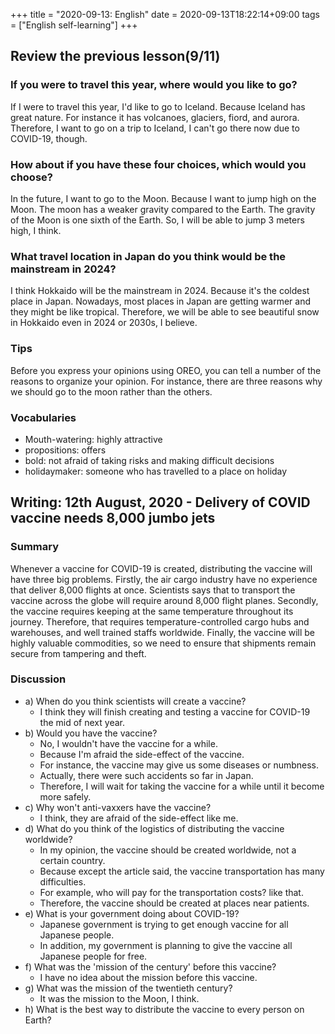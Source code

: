 +++
title =  "2020-09-13: English"
date = 2020-09-13T18:22:14+09:00
tags = ["English self-learning"]
+++

## Review the previous lesson(9/11)

### If you were to travel this year, where would you like to go?

If I were to travel this year, I'd like to go to Iceland.
Because Iceland has great nature.
For instance it has volcanoes, glaciers, fiord, and aurora.
Therefore, I want to go on a trip to Iceland, I can't go there now due to COVID-19, though.

### How about if you have these four choices, which would you choose?

In the future, I want to go to the Moon.
Because I want to jump high on the Moon.
The moon has a weaker gravity compared to the Earth.
The gravity of the Moon is one sixth of the Earth.
So, I will be able to jump 3 meters high, I think.

### What travel location in Japan do you think would be the mainstream in 2024?

I think Hokkaido will be the mainstream in 2024.
Because it's the coldest place in Japan.
Nowadays, most places in Japan are getting warmer and they might be like tropical.
Therefore, we will be able to see beautiful snow in Hokkaido even in 2024 or 2030s, I believe.

### Tips

Before you express your opinions using OREO, you can tell a number of the reasons to organize your opinion.
For instance, there are three reasons why we should go to the moon rather than the others.

### Vocabularies

* Mouth-watering: highly attractive
* propositions: offers
* bold: not afraid of taking risks and making difficult decisions 
* holidaymaker: someone who has travelled to a place on holiday

## Writing: 12th August, 2020 - Delivery of COVID vaccine needs 8,000 jumbo jets

### Summary

Whenever a vaccine for COVID-19 is created, distributing the vaccine will have three big problems.
Firstly, the air cargo industry have no experience that deliver 8,000 flights at once.
Scientists says that to transport the vaccine across the globe will require around 8,000 flight planes.
Secondly, the vaccine requires keeping at the same temperature throughout its journey.
Therefore, that requires temperature-controlled cargo hubs and warehouses, and well trained staffs worldwide.
Finally, the vaccine will be highly valuable commodities,
so we need to ensure that shipments remain secure from tampering and theft.

### Discussion

* a) When do you think scientists will create a vaccine?
    - I think they will finish creating and testing a vaccine for COVID-19 the mid of next year.
* b) Would you have the vaccine?
    - No, I wouldn't have the vaccine for a while.
    - Because I'm afraid the side-effect of the vaccine.
    - For instance, the vaccine may give us some diseases or numbness.
    - Actually, there were such accidents so far in Japan.
    - Therefore, I will wait for taking the vaccine for a while until it become more safely.
* c) Why won't anti-vaxxers have the vaccine?
    - I think, they are afraid of the side-effect like me.
* d) What do you think of the logistics of distributing the vaccine worldwide?
    - In my opinion, the vaccine should be created worldwide, not a certain country.
    - Because except the article said, the vaccine transportation has many difficulties.
    - For example, who will pay for the transportation costs? like that.
    - Therefore, the vaccine should be created at places near patients.
* e) What is your government doing about COVID-19?
    - Japanese government is trying to get enough vaccine for all Japanese people.
    - In addition, my government is planning to give the vaccine all Japanese people for free.
* f) What was the 'mission of the century' before this vaccine?
    - I have no idea about the mission before this vaccine.
* g) What was the mission of the twentieth century?
    - It was the mission to the Moon, I think.
* h) What is the best way to distribute the vaccine to every person on Earth?
